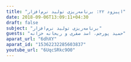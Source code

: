 ```yaml
---
title: "اپیزود ۲۲: برنامه‌ریزی تولید نرم‌افزار"
date: 2018-09-06T13:09:11+04:30
draft: false
subject: "برنامه‌ریزی تولید نرم‌افزار"
guests: "حمید پورجم، اسد صفری و ریحانه خزانه"
aparat_url: "6dhXY"
aparat_id: "15362232285603837"
youtube_url: "6UqcSRkc9O0"
---
```

